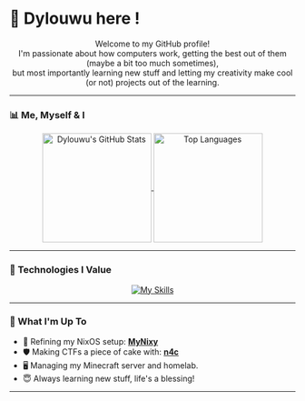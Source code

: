 # 🌸 Dylouwu here !

<p align="center">
  </p>

<p align="center">
  Welcome to my GitHub profile! <br/>
  I'm passionate about how computers work, getting the best out of them (maybe a bit too much sometimes), <br/>
  but most importantly learning new stuff and letting my creativity make cool (or not) projects out of the learning.
</p>

---

### 📊 Me, Myself & I

<p align="center">
  <a href="https://github.com/anuraghazra/github-readme-stats">
    <img align="center" src="https://github-readme-stats.vercel.app/api?username=Dylouwu&show_icons=true&theme=github_dark&rank_icon=github&count_private=true&hide_border=true" alt="Dylouwu's GitHub Stats" height="192px"/>
  </a>
  <a href="https://github.com/anuraghazra/github-readme-stats">
    <img align="center" src="https://github-readme-stats.vercel.app/api/top-langs/?username=Dylouwu&layout=compact&theme=github_dark&hide_border=true&langs_count=8" alt="Top Languages" height="192px"/>
 </a>
</p>

---

### 🪽 Technologies I Value

<p align="center">
  <a href="https://skillicons.dev">
    <img src="https://skillicons.dev/icons?i=cmake,python,nix,linux,bash,github,neovim" alt="My Skills"/>
    </a>
</p> 

---

### 🌱 What I'm Up To

* 🔭 Refining my NixOS setup: **[MyNixy](https://github.com/Dylouwu/MyNixy)**
* 🛡️ Making CTFs a piece of cake with: **[n4c](https://github.com/nix4cyber/n4c)**
* 🖥️ Managing my Minecraft server and homelab.
* 😇 Always learning new stuff, life's a blessing!

---
